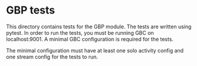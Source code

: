# GBP tests

This directory contains tests for the GBP module. The tests are written using pytest. In order to run the tests, you must be running
GBC on localhost:9001. A minimal GBC configuration is required for the tests.

The minimal configuration must have at least one solo activity config and one stream config for the tests to run.